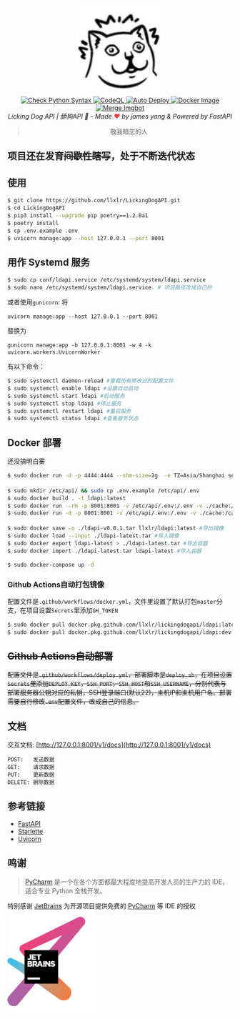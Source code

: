 <p align="center">
  <a href="https://api.white-album.top/">
    <img width="200px" src="./static/img/mur_cat.png" alt='LickingDogAPI'>
  </a>
  <br>
  <a href="https://github.com/llxlr/LickingDogAPI/actions/workflows/syntax.yml">
    <img src="https://github.com/llxlr/LickingDogAPI/actions/workflows/syntax.yml/badge.svg" alt="Check Python Syntax">
  </a>
  <a href="https://github.com/llxlr/LickingDogAPI/actions/workflows/codeql-analysis.yml">
    <img src="https://github.com/llxlr/LickingDogAPI/actions/workflows/codeql-analysis.yml/badge.svg" alt="CodeQL">
  </a>
  <a href="https://github.com/llxlr/LickingDogAPI/actions/workflows/deploy.yml">
    <img src="https://github.com/llxlr/LickingDogAPI/actions/workflows/deploy.yml/badge.svg" alt="Auto Deploy">
  </a>
  <a href="https://github.com/llxlr/LickingDogAPI/actions/workflows/docker.yml">
    <img src="https://github.com/llxlr/LickingDogAPI/actions/workflows/docker.yml/badge.svg" alt="Docker Image">
  </a>
  <a href="https://github.com/llxlr/LickingDogAPI/actions/workflows/merge.yml">
    <img src="https://github.com/llxlr/LickingDogAPI/actions/workflows/merge.yml/badge.svg" alt="Merge Imgbot">
  </a>
  <br>
  <em>Licking Dog API | 舔狗API 🍭 - Made <span style="color:#f03d41">❤</span> by james yang & Powered by <a src="https://fastapi.tiangolo.com/">FastAPI</a></em>
</p>
<blockquote><p align="center">敬我暗恋的人</p></blockquote>

## 项目还在发育~~间歇性瞎写~~，处于不断迭代状态

## 使用

```bash
$ git clone https://github.com/llxlr/LickingDogAPI.git
$ cd LickingDogAPI
$ pip3 install --upgrade pip poetry==1.2.0a1
$ poetry install
$ cp .env.example .env
$ uvicorn manage:app --host 127.0.0.1 --port 8001
```

## 用作 Systemd 服务

```bash
$ sudo cp conf/ldapi.service /etc/systemd/system/ldapi.service
$ sudo nano /etc/systemd/system/ldapi.service  # 项目路径改成自己的
```

或者使用`gunicorn`:
将
```
uvicorn manage:app --host 127.0.0.1 --port 8001
```
替换为
```
gunicorn manage:app -b 127.0.0.1:8001 -w 4 -k uvicorn.workers.UvicornWorker
```

有以下命令：

```bash
$ sudo systemctl daemon-reload #重载所有修改过的配置文件
$ sudo systemctl enable ldapi #设置自动启动
$ sudo systemctl start ldapi #启动服务
$ sudo systemctl stop ldapi #停止服务
$ sudo systemctl restart ldapi #重启服务
$ sudo systemctl status ldapi #查看服务状态
```

## Docker 部署

还没搞明白~~雾~~

```bash
$ sudo docker run -d -p 4444:4444 --shm-size=2g  -e TZ=Asia/Shanghai selenium/standalone-chrome

$ sudo mkdir /etc/api/ && sudo cp .env.example /etc/api/.env
$ sudo docker build . -t ldapi:latest
$ sudo docker run --rm -p 8001:8001 -v /etc/api/.env:/.env -v ./cache:/cache -t llxlr/ldapi:latest #临时调试
$ sudo docker run -d -p 8001:8001 -v /etc/api/.env:/.env -v ./cache:/cache -t llxlr/ldapi:latest   #或直接部署

$ sudo docker save -o ./ldapi-v0.0.1.tar llxlr/ldapi:latest #导出镜像
$ sudo docker load --input ./ldapi-latest.tar #导入镜像
$ sudo docker export ldapi-latest > ./ldapi-latest.tar #导出容器
$ sudo docker import ./ldapi-latest.tar ldapi-latest #导入容器
```

```bash
$ sudo docker-compose up -d
```

### Github Actions自动打包镜像

配置文件是`.github/workflows/docker.yml`，文件里设置了默认打包`master`分支，在项目设置`Secrets`里添加`GH_TOKEN`

```bash
$ sudo docker pull docker.pkg.github.com/llxlr/lickingdogapi/ldapi:latest
$ sudo docker pull docker.pkg.github.com/llxlr/lickingdogapi/ldapi:dev
```

## ~~Github Actions自动部署~~

~~配置文件是`.github/workflows/deploy.yml`，部署脚本是`deploy.sh`，在项目设置`Secrets`里添加`DEPLOY_KEY`，`SSH_PORT`，`SSH_HOST`和`SSH_USERNAME`，分别代表与部署服务器公钥对应的私钥，SSH登录端口(默认22)，主机IP和主机用户名。部署需要自行修改`.env`配置文件，改成自己的信息。~~

## 文档

交互文档: [http://127.0.0.1:8001/v1/docs](http://127.0.0.1:8001/v1/docs)

``` 
POST:   发送数据
GET:    请求数据
PUT:    更新数据
DELETE: 删除数据
```

## 参考链接

 - [FastAPI](https://fastapi.tiangolo.com/)
 - [Starlette](https://www.starlette.io/)
 - [Uvicorn](https://www.uvicorn.org/)

## 鸣谢

> [PyCharm](https://zh.wikipedia.org/zh-hans/PyCharm) 是一个在各个方面都最大程度地提高开发人员的生产力的 IDE，适合专业 Python 全栈开发。

特别感谢 [JetBrains](https://www.jetbrains.com/?from=LickingDogAPI) 为开源项目提供免费的 [PyCharm](https://www.jetbrains.com/pycharm/?from=LickingDogAPI) 等 IDE 的授权  
[<img src=".github/jetbrains.png" width="200px"/>](https://www.jetbrains.com/?from=LickingDogAPI)
